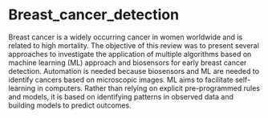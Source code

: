 # Breast_cancer_detection
Breast cancer is a widely occurring cancer in women worldwide and is related to high mortality. The objective of this review was to present several approaches to investigate the application of multiple algorithms based on machine learning (ML) approach and biosensors for early breast cancer detection. Automation is needed because biosensors and ML are needed to identify cancers based on microscopic images. ML aims to facilitate self-learning in computers. Rather than relying on explicit pre-programmed rules and models, it is based on identifying patterns in observed data and building models to predict outcomes. 
